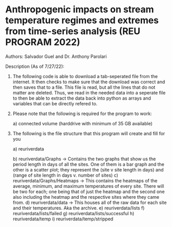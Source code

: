 # Anthropogenic impacts on stream temperature regimes and extremes from time-series analysis (REU PROGRAM 2022)
Authors: Salvador Guel and Dr. Anthony Parolari

Description (As of 7/27/22):
  1) The following code is able to download a tab-seperated file from the internet. It then checks to make sure that the download was correct and then saves that to a file. This file is read, but all the lines that do not matter are deleted. Thus, we read in the needed data into a seperate file to then be able to extract the data back into python as arrays and variables that can be directly refered to.
  2) Please note that the following is required for the program to work:
     
     a) connected volume (harddrive with minimum of 35 GB available)
     
  3) The following is the file structure that this program will create and fill for you
  
     a) reuriverdata
     
     b) reuriverdata/Graphs -> Contains the two graphs that show us the period length in days of all the sites. One of them is a bar graph and the other is a scatter plot; they represent the (site v site length in days) and (range of site length in days v. number of sites)
     c) reuriverdata/Graphs/Heatmaps -> This contains the heatmaps of the average, minimum, and maximum temperatures of every site. There will be two for each; one being that of just the heatmap and the second one also including the heatmap and the respective sites where they came from.
     d) reuriverdata/data -> This houses all of the raw data for each site and their temperatures. Aka the archive.
     e) reuriverdata/lists
     f) reuriverdata/lists/failed
     g) reuriverdata/lists/successful
     h) reuriverdata/temp
     i) reuriverdata/temp/stripped
